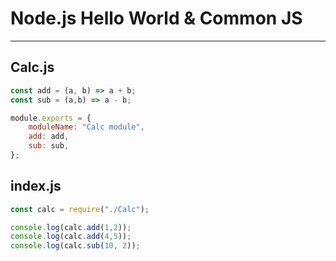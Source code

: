# Node.js Hello World & Common JS
---

## Calc.js
``` javascript
const add = (a, b) => a + b;
const sub = (a,b) => a - b;

module.exports = {
    moduleName: "Calc module",
    add: add,
    sub: sub,
};
```

## index.js
``` javascript
const calc = require("./Calc");

console.log(calc.add(1,2));
console.log(calc.add(4,5));
console.log(calc.sub(10, 2));
```
